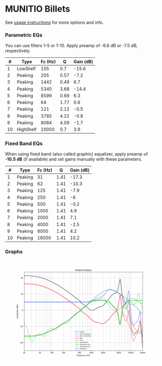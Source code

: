 # MUNITIO Billets
See [usage instructions](https://github.com/jaakkopasanen/AutoEq#usage) for more options and info.

### Parametric EQs
You can use filters 1-5 or 1-10. Apply preamp of -6.6 dB or -7.5 dB, respectively.

|   # | Type      |   Fc (Hz) |    Q |   Gain (dB) |
|-----|-----------|-----------|------|-------------|
|   1 | LowShelf  |       105 | 0.7  |       -15.6 |
|   2 | Peaking   |       205 | 0.57 |        -7.2 |
|   3 | Peaking   |      1442 | 0.49 |         6.7 |
|   4 | Peaking   |      5340 | 3.68 |       -14.4 |
|   5 | Peaking   |      8599 | 0.69 |         6.3 |
|   6 | Peaking   |        64 | 1.77 |         0.6 |
|   7 | Peaking   |       121 | 2.12 |        -0.5 |
|   8 | Peaking   |      3785 | 4.22 |        -0.8 |
|   9 | Peaking   |      8084 | 4.09 |        -1.7 |
|  10 | HighShelf |     10000 | 0.7  |         3.9 |

### Fixed Band EQs
When using fixed band (also called graphic) equalizer, apply preamp of **-10.5 dB** (if available) and set gains manually with these parameters.

|   # | Type    |   Fc (Hz) |    Q |   Gain (dB) |
|-----|---------|-----------|------|-------------|
|   1 | Peaking |        31 | 1.41 |       -17.3 |
|   2 | Peaking |        62 | 1.41 |       -10.3 |
|   3 | Peaking |       125 | 1.41 |        -7.9 |
|   4 | Peaking |       250 | 1.41 |        -6   |
|   5 | Peaking |       500 | 1.41 |        -0.2 |
|   6 | Peaking |      1000 | 1.41 |         4.9 |
|   7 | Peaking |      2000 | 1.41 |         7.1 |
|   8 | Peaking |      4000 | 1.41 |        -2.5 |
|   9 | Peaking |      8000 | 1.41 |         4.2 |
|  10 | Peaking |     16000 | 1.41 |        10.2 |

### Graphs
![](./MUNITIO%20Billets.png)
